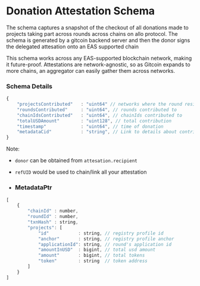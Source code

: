 # Donation Attestation Schema

The schema captures a snapshot of the checkout of all donations made to projects taking part across rounds across chains on allo protocol.
The schema is generated by a gitcoin backend server and then the donor signs the delegated attesation onto an EAS supported chain

This schema works across any EAS-supported blockchain network, making it future-proof. Attestations are network-agnostic, so as Gitcoin expands to more chains, an aggregator can easily gather them across networks.

### Schema Details

```javascript
{
    "projectsContributed"   : "uint64" // networks where the round reside
    "roundsContributed"     : "uint64", // rounds contributed to
    "chainIdsContributed"   : "uint64", // chainIds contributed to
    "totalUSDAmount"        : "uint128", // total contribution
    "timestamp"             : "uint64", // time of donation
    "metadataCid"           : "string", // Link to details about contribution (eg: IPFS)
}
```

Note: 
- `donor` can be obtained from `attesation.recipient`
- `refUID` would be used to chain/link all your attestation

- ### MetadataPtr

```javascript
[
    {
        "chainId" : number,
        "roundId" : number,
        "txnHash" : string,
        "projects": [
            "id"           : string, // registry profile id 
            "anchor"       : string, // registry profile anchor
            "applicationId": string, // round's application id
            "amountInUSD"  : bigint, // total usd amount
            "amount"       : bigint, // total tokens
            "token"        : string  // token address  
        ]
    }
]
```
